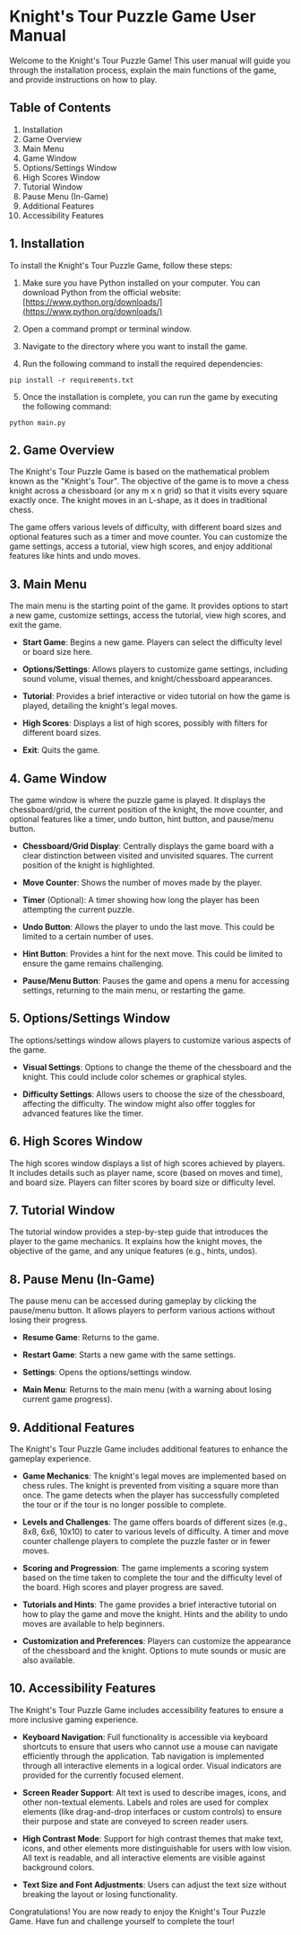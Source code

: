 # Knight's Tour Puzzle Game User Manual

Welcome to the Knight's Tour Puzzle Game! This user manual will guide you through the installation process, explain the main functions of the game, and provide instructions on how to play.

## Table of Contents
1. Installation
2. Game Overview
3. Main Menu
4. Game Window
5. Options/Settings Window
6. High Scores Window
7. Tutorial Window
8. Pause Menu (In-Game)
9. Additional Features
10. Accessibility Features

## 1. Installation
To install the Knight's Tour Puzzle Game, follow these steps:

1. Make sure you have Python installed on your computer. You can download Python from the official website: [https://www.python.org/downloads/](https://www.python.org/downloads/)

2. Open a command prompt or terminal window.

3. Navigate to the directory where you want to install the game.

4. Run the following command to install the required dependencies:
```
pip install -r requirements.txt
```

5. Once the installation is complete, you can run the game by executing the following command:
```
python main.py
```

## 2. Game Overview
The Knight's Tour Puzzle Game is based on the mathematical problem known as the "Knight's Tour". The objective of the game is to move a chess knight across a chessboard (or any m x n grid) so that it visits every square exactly once. The knight moves in an L-shape, as it does in traditional chess.

The game offers various levels of difficulty, with different board sizes and optional features such as a timer and move counter. You can customize the game settings, access a tutorial, view high scores, and enjoy additional features like hints and undo moves.

## 3. Main Menu
The main menu is the starting point of the game. It provides options to start a new game, customize settings, access the tutorial, view high scores, and exit the game.

- **Start Game**: Begins a new game. Players can select the difficulty level or board size here.

- **Options/Settings**: Allows players to customize game settings, including sound volume, visual themes, and knight/chessboard appearances.

- **Tutorial**: Provides a brief interactive or video tutorial on how the game is played, detailing the knight's legal moves.

- **High Scores**: Displays a list of high scores, possibly with filters for different board sizes.

- **Exit**: Quits the game.

## 4. Game Window
The game window is where the puzzle game is played. It displays the chessboard/grid, the current position of the knight, the move counter, and optional features like a timer, undo button, hint button, and pause/menu button.

- **Chessboard/Grid Display**: Centrally displays the game board with a clear distinction between visited and unvisited squares. The current position of the knight is highlighted.

- **Move Counter**: Shows the number of moves made by the player.

- **Timer** (Optional): A timer showing how long the player has been attempting the current puzzle.

- **Undo Button**: Allows the player to undo the last move. This could be limited to a certain number of uses.

- **Hint Button**: Provides a hint for the next move. This could be limited to ensure the game remains challenging.

- **Pause/Menu Button**: Pauses the game and opens a menu for accessing settings, returning to the main menu, or restarting the game.

## 5. Options/Settings Window
The options/settings window allows players to customize various aspects of the game.

- **Visual Settings**: Options to change the theme of the chessboard and the knight. This could include color schemes or graphical styles.

- **Difficulty Settings**: Allows users to choose the size of the chessboard, affecting the difficulty. The window might also offer toggles for advanced features like the timer.

## 6. High Scores Window
The high scores window displays a list of high scores achieved by players. It includes details such as player name, score (based on moves and time), and board size. Players can filter scores by board size or difficulty level.

## 7. Tutorial Window
The tutorial window provides a step-by-step guide that introduces the player to the game mechanics. It explains how the knight moves, the objective of the game, and any unique features (e.g., hints, undos).

## 8. Pause Menu (In-Game)
The pause menu can be accessed during gameplay by clicking the pause/menu button. It allows players to perform various actions without losing their progress.

- **Resume Game**: Returns to the game.

- **Restart Game**: Starts a new game with the same settings.

- **Settings**: Opens the options/settings window.

- **Main Menu**: Returns to the main menu (with a warning about losing current game progress).

## 9. Additional Features
The Knight's Tour Puzzle Game includes additional features to enhance the gameplay experience.

- **Game Mechanics**: The knight's legal moves are implemented based on chess rules. The knight is prevented from visiting a square more than once. The game detects when the player has successfully completed the tour or if the tour is no longer possible to complete.

- **Levels and Challenges**: The game offers boards of different sizes (e.g., 8x8, 6x6, 10x10) to cater to various levels of difficulty. A timer and move counter challenge players to complete the puzzle faster or in fewer moves.

- **Scoring and Progression**: The game implements a scoring system based on the time taken to complete the tour and the difficulty level of the board. High scores and player progress are saved.

- **Tutorials and Hints**: The game provides a brief interactive tutorial on how to play the game and move the knight. Hints and the ability to undo moves are available to help beginners.

- **Customization and Preferences**: Players can customize the appearance of the chessboard and the knight. Options to mute sounds or music are also available.

## 10. Accessibility Features
The Knight's Tour Puzzle Game includes accessibility features to ensure a more inclusive gaming experience.

- **Keyboard Navigation**: Full functionality is accessible via keyboard shortcuts to ensure that users who cannot use a mouse can navigate efficiently through the application. Tab navigation is implemented through all interactive elements in a logical order. Visual indicators are provided for the currently focused element.

- **Screen Reader Support**: Alt text is used to describe images, icons, and other non-textual elements. Labels and roles are used for complex elements (like drag-and-drop interfaces or custom controls) to ensure their purpose and state are conveyed to screen reader users.

- **High Contrast Mode**: Support for high contrast themes that make text, icons, and other elements more distinguishable for users with low vision. All text is readable, and all interactive elements are visible against background colors.

- **Text Size and Font Adjustments**: Users can adjust the text size without breaking the layout or losing functionality.

Congratulations! You are now ready to enjoy the Knight's Tour Puzzle Game. Have fun and challenge yourself to complete the tour!